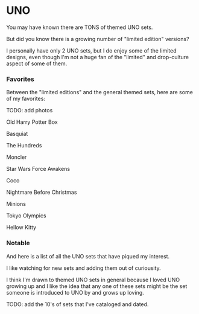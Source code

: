 # UNO

You may have known there are TONS of themed UNO sets.

But did you know there is a growing number of "limited edition" versions?

I personally have only 2 UNO sets, but I do enjoy some of the limited designs, even though I'm not a huge fan of the "limited" and drop-culture aspect of some of them.


### Favorites

Between the "limited editions" and  the general themed sets, here are some of my favorites:

TODO: add photos

Old Harry Potter Box

Basquiat

The Hundreds

Moncler

Star Wars Force Awakens

Coco

Nightmare Before Christmas

Minions

Tokyo Olympics

Hellow Kitty

### Notable

And here is a list of all the UNO sets that have piqued my interest.

I like watching for new sets and adding them out of curiousity.

I think I'm drawn to themed UNO sets in general because I loved UNO growing up and I like the idea that any one of these sets might be the set someone is introduced to UNO by and grows up loving.

TODO: add the 10's of sets that I've cataloged and dated.